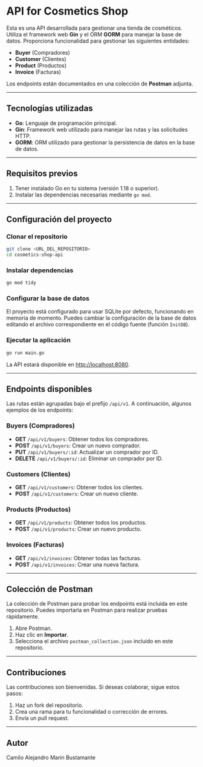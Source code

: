 # API for Cosmetics Shop

Esta es una API desarrollada para gestionar una tienda de cosméticos. Utiliza el framework web **Gin** y el ORM **GORM** para manejar la base de datos. Proporciona funcionalidad para gestionar las siguientes entidades:

- **Buyer** (Compradores)
- **Customer** (Clientes)
- **Product** (Productos)
- **Invoice** (Facturas)

Los endpoints están documentados en una colección de **Postman** adjunta.

---

## Tecnologías utilizadas

- **Go**: Lenguaje de programación principal.
- **Gin**: Framework web utilizado para manejar las rutas y las solicitudes HTTP.
- **GORM**: ORM utilizado para gestionar la persistencia de datos en la base de datos.

---

## Requisitos previos

1. Tener instalado Go en tu sistema (versión 1.18 o superior).
2. Instalar las dependencias necesarias mediante `go mod`.

---

## Configuración del proyecto

### Clonar el repositorio
```bash
git clone <URL_DEL_REPOSITORIO>
cd cosmetics-shop-api
```

### Instalar dependencias
```bash
go mod tidy
```

### Configurar la base de datos

El proyecto está configurado para usar SQLite por defecto, funcionando en memoria de momento. Puedes cambiar la configuración de la base de datos editando el archivo correspondiente en el código fuente (función `InitDB`).

### Ejecutar la aplicación
```bash
go run main.go
```

La API estará disponible en [http://localhost:8080](http://localhost:8080).

---

## Endpoints disponibles

Las rutas están agrupadas bajo el prefijo `/api/v1`. A continuación, algunos ejemplos de los endpoints:

### Buyers (Compradores)
- **GET** `/api/v1/buyers`: Obtener todos los compradores.
- **POST** `/api/v1/buyers`: Crear un nuevo comprador.
- **PUT** `/api/v1/buyers/:id`: Actualizar un comprador por ID.
- **DELETE** `/api/v1/buyers/:id`: Eliminar un comprador por ID.

### Customers (Clientes)
- **GET** `/api/v1/customers`: Obtener todos los clientes.
- **POST** `/api/v1/customers`: Crear un nuevo cliente.

### Products (Productos)
- **GET** `/api/v1/products`: Obtener todos los productos.
- **POST** `/api/v1/products`: Crear un nuevo producto.

### Invoices (Facturas)
- **GET** `/api/v1/invoices`: Obtener todas las facturas.
- **POST** `/api/v1/invoices`: Crear una nueva factura.

---

## Colección de Postman

La colección de Postman para probar los endpoints está incluida en este repositorio. Puedes importarla en Postman para realizar pruebas rápidamente.

1. Abre Postman.
2. Haz clic en **Importar**.
3. Selecciona el archivo `postman_collection.json` incluido en este repositorio.

---

## Contribuciones

Las contribuciones son bienvenidas. Si deseas colaborar, sigue estos pasos:

1. Haz un fork del repositorio.
2. Crea una rama para tu funcionalidad o corrección de errores.
3. Envía un pull request.

---

## Autor

Camilo Alejandro Marin Bustamante


